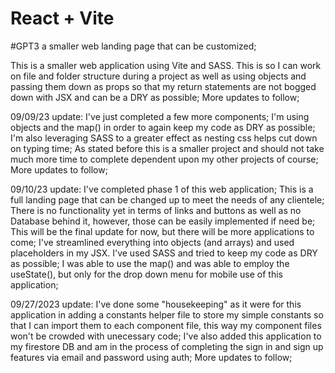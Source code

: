 # React + Vite
#GPT3 a smaller web landing page that can be customized;

This is a smaller web application using Vite and SASS. This is so I can work on file and folder structure during a project as well as using objects and passing them down as props so that my return statements are not bogged down with JSX and can be a DRY as possible; More updates to follow;

09/09/23 update: I've just completed a few more components; I'm using objects and the map() in order to again keep my code as DRY as possible; I'm also leveraging SASS to a greater effect as nesting css helps cut down on typing time; As stated before this is a smaller project and should not take much more time to complete dependent upon my other projects of course; More updates to follow; 

09/10/23 update: I've completed phase 1 of this web application; This is a full landing page that can be changed up to meet the needs of any clientele; There is no functionality yet in terms of links and buttons as well as no Database behind it, however, those can be easily implemented if need be; This will be the final update for now, but there will be more applications to come; I've streamlined everything into objects (and arrays) and used placeholders in my JSX. I've used SASS and tried to keep my code as DRY as possible; I was able to use the map() and was able to employ the useState(), but only for the drop down menu for mobile use of this application;

09/27/2023 update: I've done some "housekeeping" as it were for this application in adding a constants helper file to store my simple constants so that I can import them to each component file, this way my component files won't be crowded with unecessary code; I've also added this application to my firestore DB and am in the process of completing the sign in and sign up features via email and password using auth; More updates to follow;  
